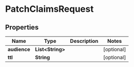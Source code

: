 

# PatchClaimsRequest


## Properties

| Name | Type | Description | Notes |
|------------ | ------------- | ------------- | -------------|
|**audience** | **List&lt;String&gt;** |  |  [optional] |
|**ttl** | **String** |  |  [optional] |



